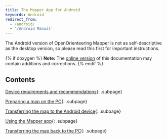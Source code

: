 ```yaml
---
title: The Mapper App for Android
keywords: Android
redirect_from: 
  - /android/
  - '/Android Manual'
---
```


The Android version of OpenOrienteering Mapper is not as self-descriptive as
the desktop version, so please read this first for important instructions.
 
{% if doxygen %}
**Note:** The [online version](http://openorienteering.github.io/mapper-manual/android/) of this documentation may contain additions and corrections.
{% endif %}


Contents
--------

[Device requirements and recommendations](android-requirements.md){: .subpage}
												  
[Preparing a map on the PC](android-pc.md){: .subpage}
                                                 
[Transferring the map to the Android device](android-pc.md#android-transfer-to-device){: .subpage}

[Using the Mapper app](android-app.md){: .subpage}

[Transferring the map back to the PC](android-pc.md#android-transfer-to-pc){: .subpage}
